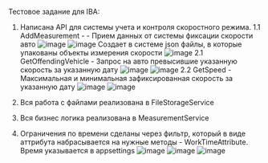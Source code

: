 Тестовое задание для IBA:

1. Написана API для системы учета и контроля скоростного режима.
  1.1 AddMeasurement - - Прием данных от системы фиксации скорости авто
![image](https://user-images.githubusercontent.com/66179442/124829476-5aad1580-df81-11eb-8b80-a5cf3c892ed4.png)
![image](https://user-images.githubusercontent.com/66179442/124829526-6993c800-df81-11eb-86cf-c9ccac544aa5.png)
Создает в системе json файлы, в которые упакованы объекты измерения скорости ![image](https://user-images.githubusercontent.com/66179442/124829735-ae1f6380-df81-11eb-9621-ce0bbd3b00c8.png)
  2.1 GetOffendingVehicle - Запрос на авто превысившие указанную скорость за указанную дату
  ![image](https://user-images.githubusercontent.com/66179442/124829971-f5a5ef80-df81-11eb-879c-98c55ea0aab0.png)
  ![image](https://user-images.githubusercontent.com/66179442/124830232-43225c80-df82-11eb-803f-d85cbe675bbb.png)
  2.2 GetSpeed - Максимальная и минимальная зафиксированная скорость за указанную дату
  ![image](https://user-images.githubusercontent.com/66179442/124830467-9694aa80-df82-11eb-8021-16a3b3fc3bcc.png)
![image](https://user-images.githubusercontent.com/66179442/124830484-9eece580-df82-11eb-8722-5bd4c560daf8.png)

2. Вся работа с файлами реализована в FileStorageService
3. Вся бизнес логика реализована в MeasurementService
4. Ограничения по времени сделаны через фильтр, который в виде аттрибута набрасывается на нужные методы - WorkTimeAttribute. Время указывается в  appsettings
  ![image](https://user-images.githubusercontent.com/66179442/124830899-33574800-df83-11eb-9d69-7ddea62b9223.png)
![image](https://user-images.githubusercontent.com/66179442/124830919-394d2900-df83-11eb-9028-0ffd7c1cde71.png)
![image](https://user-images.githubusercontent.com/66179442/124830936-3f430a00-df83-11eb-8e42-0a8b30d94f56.png)

